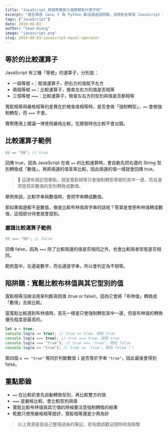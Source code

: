 ```yaml
---
title: "JavaScript 兩個等號與三個等號有什麼不同"
excerpt: "過去學過 Java、C 與 Python 都沒遇過這問題，沒想到在學習 JavaScript 時會遇到三等號與雙等號的問題，滿新奇的！"
tags: ["JavaScript"]
date: 2019-08-03
author: "Sean Huang"
image: "javascript.png"
slug: 2019-08-03-javascript-equal-operator
---
```


## 等於的比較運算子

JavaScript 有三種「等號」的運算子，分別是：

- 一個等號 `=`：賦值運算子，把右方的值賦予左方
- 兩個等號 `==`：比較運算子，檢查左右方的值是否相等
- 三個等號 `===`：比較運算子，檢查左右方的型別與值是否都相等

寬鬆相等與嚴格相等的差異在於檢查值相等時，是否會做「強制轉型」，`==` 會做強制轉型，而 `===` 不會。

實際應用上建議一律使用嚴格比較，在開發時也比較不會出錯。

## 比較運算子範例

```javascript
99 == "99"; // true
```

回傳 true，因為 JavaScript 在做 `==` 的比較運算時，會自動先把右邊的 String 型別轉換成「數值」，再將兩邊的值拿來比較，因此兩邊的值一樣就會回傳 true。

> 📌 這邊有個記憶重點，就是寬鬆相等只會強制轉型等號的其中一邊，而且通常是把非數值的型別轉換成數值。

舉例來說，比較字串與數值時，會把字串轉成數值。

那如果兩邊都不是數值，像是比較布林值與字串的話呢？答案是會把布林值轉成數值，這個部分待會就會提到。

### 嚴謹比較運算子範例

```javascript
99 === "99"; // false
```

回傳 false，因為 `===` 除了比較兩邊的值是否相同之外，也會比較兩者型態是否相同。

範例當中，左邊是數字，而右邊是字串，所以會判定為不相等。

## 陷阱題：寬鬆比較布林值與其它型別的值

寬鬆相等沒辦法用來判斷真假值 (true or false)，因為它會將「布林值」轉換成「數值」去做比較。

當寬鬆比較遇到布林值時，首先一樣是只會強制轉型其中一邊，但是布林值的轉換優先程度是最高的。

```javascript
let a = true;
console.log(a == true); // true == true，得到 true
console.log(a === true); // true === true，得到 true
console.log(a === "true"); // true === 'true'，得到 false
console.log(a == "true"); // true == 'true'，得到 false !？
```

第四個 `a == "true"` 等同於判斷數值 `1` 是否等於字串 `"true"`，因此最後會得到 false。

## 重點節錄

- `==` 在比較前會先自動轉換型別，再比較雙方的值
- `===` 是嚴格比較，會比較型別與值
- 寬鬆比較布林值與其它值的時候要注意強制轉換的結果
- 乾脆只使用嚴格相等就好，寬鬆相等還是少用為妙

> 以上資源是我自己整理過後的筆記，若有錯誤歡迎隨時和我聯繫
